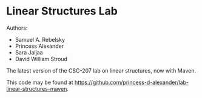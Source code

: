 # Linear Structures Lab

Authors:

* Samuel A. Rebelsky
* Princess Alexander
* Sara Jaljaa
* David William Stroud

The latest version of the CSC-207 lab on linear structures, now with Maven.

This code may be found at <https://github.com/princess-d-alexander/lab-linear-structures-maven>.


